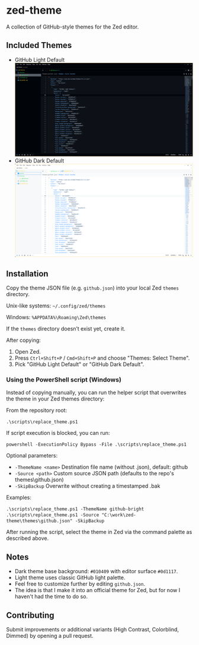 # zed-theme
A collection of GitHub-style themes for the Zed editor.

## Included Themes
- GitHub Light Default
![GitHub Dark Default screenshot](assets/20251016_screenshot_dm.png)
- GitHub Dark Default
![GitHub Light Default screenshot](assets/20251016_screenshot_lm.png)

## Installation

Copy the theme JSON file (e.g. `github.json`) into your local Zed `themes` directory.

Unix-like systems:
`~/.config/zed/themes`

Windows:
`%APPDATA%\Roaming\Zed\themes`

If the `themes` directory doesn’t exist yet, create it.

After copying:
1. Open Zed.
2. Press `Ctrl+Shift+P` / `Cmd+Shift+P` and choose "Themes: Select Theme".
3. Pick "GitHub Light Default" or "GitHub Dark Default".

### Using the PowerShell script (Windows)

Instead of copying manually, you can run the helper script that overwrites the theme in your Zed themes directory:

From the repository root:
```
.\scripts\replace_theme.ps1
```

If script execution is blocked, you can run:
```
powershell -ExecutionPolicy Bypass -File .\scripts\replace_theme.ps1
```

Optional parameters:
- `-ThemeName <name>`  Destination file name (without .json), default: github
- `-Source <path>`     Custom source JSON path (defaults to the repo's themes\github.json)
- `-SkipBackup`        Overwrite without creating a timestamped .bak

Examples:
```
.\scripts\replace_theme.ps1 -ThemeName github-bright
.\scripts\replace_theme.ps1 -Source "C:\work\zed-theme\themes\github.json" -SkipBackup
```

After running the script, select the theme in Zed via the command palette as described above.

## Notes
- Dark theme base background: `#010409` with editor surface `#0d1117`.
- Light theme uses classic GitHub light palette.
- Feel free to customize further by editing `github.json`.
- The idea is that I make it into an official theme for Zed, but for now I haven't had the time to do so.

## Contributing
Submit improvements or additional variants (High Contrast, Colorblind, Dimmed) by opening a pull request.
